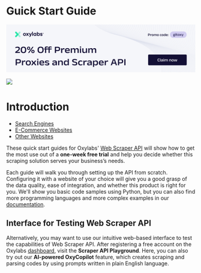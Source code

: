 # Guick Start Guide

[![Oxylabs promo code](https://raw.githubusercontent.com/oxylabs/product-integrations/refs/heads/master/Affiliate-Universal-1090x275.png)](https://oxylabs.go2cloud.org/aff_c?offer_id=7&aff_id=877&url_id=112)


[![](https://dcbadge.vercel.app/api/server/eWsVUJrnG5)](https://discord.gg/eWsVUJrnG5)

# Introduction

- [Search Engines](./Guides/Search%20Engines.md)
- [E-Commerce Websites](./Guides/E-Commerce%20Websites.md)
- [Other Websites](./Guides/Other%20Websites.md)

These quick start guides for Oxylabs' [Web Scraper API](https://oxylabs.io/products/scraper-api/web) will show how to get the most use out of a **one-week free trial** and help you decide whether this scraping solution serves your business’s needs.

Each guide will walk you through setting up the API from scratch. Configuring it with a website of your choice will give you a good grasp of the data quality, ease of integration, and whether this product is right for you. We'll show you basic code samples using Python, but you can also find more programming languages and more complex examples in our [documentation](https://developers.oxylabs.io/scraper-apis/web-scraper-api).

## Interface for Testing Web Scraper API

Alternatively, you may want to use our intuitive web-based interface to test the capabilities of Web Scraper API. After registering a free account on the Oxylabs [dashboard](https://dashboard.oxylabs.io/), visit the **Scraper API Playground**. Here, you can also try out our **AI-powered OxyCopilot** feature, which creates scraping and parsing codes by using prompts written in plain English language.
